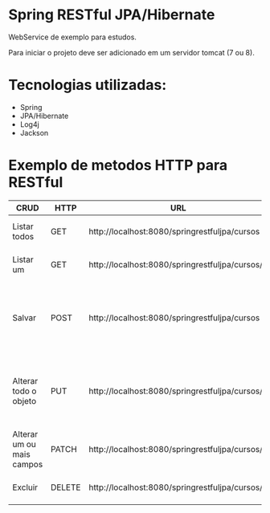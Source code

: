 # Spring RESTful JPA/Hibernate

WebService de exemplo para estudos.
 
Para iniciar o projeto deve ser adicionado em um servidor tomcat (7 ou 8).
  
# Tecnologias utilizadas:

  - Spring
  - JPA/Hibernate
  - Log4j
  - Jackson
  
# Exemplo de metodos HTTP para RESTful

| CRUD | HTTP | URL | Header | Body |
| ------ | ------ | ------ | ------ | ------ |
| Listar todos | GET | http://localhost:8080/springrestfuljpa/cursos | content-type: application/json;charset=UTF-8 |  |
| Listar um | GET | http://localhost:8080/springrestfuljpa/cursos/1 | content-type: application/json;charset=UTF-8 |  |
| Salvar | POST | http://localhost:8080/springrestfuljpa/cursos | content-type: application/json;charset=UTF-8 | { "titulo": "Teste",  "cargaHoraria": "20HS", "dataInicio": "07/02/2018" } |
| Alterar todo o objeto | PUT | http://localhost:8080/springrestfuljpa/cursos/1 | content-type: application/json;charset=UTF-8 | { "titulo": "Teste 123",  "cargaHoraria": "30HS", "dataInicio": "20/02/2018" } |
| Alterar um ou mais campos | PATCH | http://localhost:8080/springrestfuljpa/cursos/1 | content-type: application/json;charset=UTF-8 | { "dataInicio": "20/02/2018" } |
| Excluir | DELETE | http://localhost:8080/springrestfuljpa/cursos/1 | content-type: application/json;charset=UTF-8 |  |
